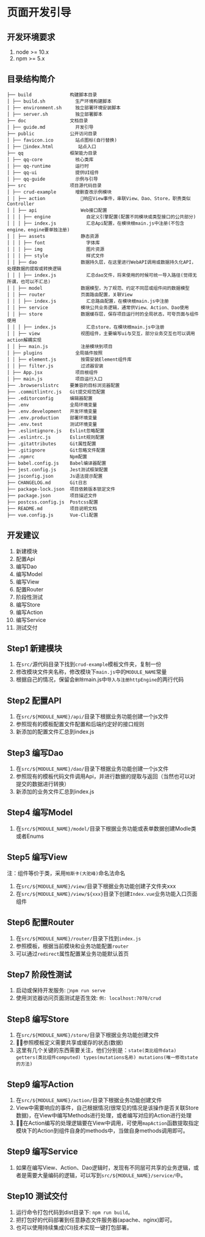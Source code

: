 # 页面开发引导

## 开发环境要求

1. node >= 10.x
2. npm >= 5.x

## 目录结构简介

```text
├── build              构建脚本目录
│ ├── build.sh           生产环境构建脚本
│ ├── environment.sh     独立部署环境安装脚本
│ ├── server.sh          独立部署脚本
├── doc                文档目录
│ ├── guide.md           开发引导
├── public             公开访问目录
│ ├── favicon.ico        站点图标(自行替换)
│ ├── index.html         站点入口
├── qq                 框架能力目录
│ ├── qq-core            核心类库
│ ├── qq-runtime         运行时
│ ├── qq-ui              提供UI组件
│ ├── qq-guide           示例与引导
├── src                项目源代码目录
│ ├── crud-example       增删查改示例模块
│ │ ├── action             响应View事件，串联View、Dao、Store，职责类似Controller
│ │ ├── api                Web接口配置
│ │ │ ├── engine             自定义引擎配置(配置不同模块或类型接口的公共部分)
│ │ │ ├── index.js           汇总Api配置，在模块根main.js中注册(不包含engine，engine要单独注册)
│ │ ├── assets             静态资源
│ │ │ ├── font               字体库
│ │ │ ├── img                图片资源
│ │ │ ├── style              样式文件
│ │ ├── dao                数据持久层，在这里进行WebAPI调用或数据持久化API，处理数据的提取或转换逻辑
│ │ │ ├── index.js           汇总dao文件，将来使用的时候可统一导入路径(觉得无所谓，也可以不汇总)
│ │ ├── model              数据模型，为了规范、约定不同层或组件间的数据模型
│ │ ├── router             页面路由配置，关联View
│ │ │ ├── index.js           汇总路由配置，在模块根main.js中注册
│ │ ├── service            模块公共业务逻辑，通常供View、Action、Dao使用
│ │ ├── store              数据缓存层，保存项目运行时的全局状态，可夸页面与组件使用
│ │ │ ├── index.js           汇总store，在模块根main.js中注册
│ │ ├── view               视图组件，主要编写ui与交互，部分业务交互也可以调用action解耦实现
│ │ ├── main.js            注册模块到项目
│ ├── plugins            全局插件按照
│ │ ├── element.js         按需安装Element组件库
│ │ ├── filter.js          过滤器安装
│ ├── App.jsx            项目根组件
│ ├── main.js            项目运行入口
├── .browserslistrc    要兼容的目标浏览器配置
├── .commitlintrc.js   Git提交规范配置
├── .editorconfig      编辑器配置
├── .env               全局环境变量
├── .env.development   开发环境变量
├── .env.production    部署环境变量
├── .env.test          测试环境变量
├── .eslintignore.js   Eslint忽略配置
├── .eslintrc.js       Eslint规则配置
├── .gitattributes     Git属性配置
├── .gitignore         Git忽略文件配置
├── .npmrc             Npm配置
├── babel.config.js    Babel编译器配置
├── jest.config.js     Jest测试框架配置
├── jsconfig.json      Js语法提示配置
├── CHANGELOG.md       Git日志
├── package-lock.json  项目依赖版本锁定文件
├── package.json       项目描述文件
├── postcss.config.js  Postcss配置
├── README.md          项目说明文档
├── vue.config.js      Vue-Cli配置
```

## 开发建议

1. 新建模块
2. 配置Api
3. 编写Dao
4. 编写Model
5. 编写View
6. 配置Router
7. 阶段性测试
8. 编写Store
9. 编写Action
10. 编写Service
11. 测试交付

## Step1 新建模块

1. 在`src/`源代码目录下找到`crud-example`模板文件夹，复制一份
2. 修改模块文件夹名称，修改模块下`main.js`中的`MODULE_NAME`常量
3. 根据自己的情况，保留会`删除`main.js中`导入与注册httpEngine`的两行代码

## Step2 配置API

1. 在`src/${MODULE_NAME}/api/`目录下根据业务功能创建一个js文件
2. 参照现有的模板配置文件配置和后端约定好的接口规则
3. 新添加的配置文件汇总到index.js

## Step3 编写Dao

1. 在`src/${MODULE_NAME}/dao/`目录下根据业务功能创建一个js文件
2. 参照现有的模板代码文件调用Api，并进行数据的提取与返回（当然也可以对提交的数据进行转换）
3. 新添加的业务文件汇总到index.js

## Step4 编写Model

1. 在`src/${MODULE_NAME}/model/`目录下根据业务功能或表单数据创建Modle类或者Enums

## Step5 编写View

注：组件等价于类，采用`帕斯卡(大驼峰)`命名法命名

1. 在`src/${MODULE_NAME}/view/`目录下根据业务功能创建子文件夹xxx
2. 在`src/${MODULE_NAME}/view/${xxx}`目录下创建`Index.vue`业务功能入口页面组件

## Step6 配置Router

1. 在`src/${MODULE_NAME}/router/`目录下找到`index.js`
2. 参照模板，根据当前模块和业务功能配置`router`
3. 可以通过`redirect`属性配置某业务功能默认首页

## Step7 阶段性测试

1. 启动或保持开发服务: `npm run serve`
2. 使用浏览器访问页面测试是否生效: `例: localhost:7070/crud`

## Step8 编写Store

1. 在`src/${MODULE_NAME}/store/`目录下根据业务功能创建文件
2. 参照模板定义需要共享或缓存的状态(数据)
3. 这里有几个关键的东西需要关注，他们分别是：`state(类比组件data) getters(类比组件computed) types(mutations名称) mutations(唯一修改state的方法)`

## Step9 编写Action

1. 在`src/${MODULE_NAME}/action/`目录下根据业务功能创建文件
2. View中需要响应的事件，自己根据情况(很常见的情况是该操作是否关联Store数据)，在View中编写Methods进行处理，或者编写对应的Action进行处理
3. 在Action编写的处理逻辑要在View中调用，可使用`mapAction`函数提取指定模块下的Action到组件自身的methods中，当做自身methods调用即可。

## Step9 编写Service

1. 如果在编写View、Action、Dao逻辑时，发现有不同层可共享的业务逻辑，或者是需要大量编码的逻辑，可以写到`src/${MODULE_NAME}/service/`中。

## Step10 测试交付

1. 运行命令打包代码到dist目录下: `npm run build`。
2. 把打包好的代码部署到任意静态文件服务器(apache、nginx)即可。
3. 也可以使用持续集成(CI)技术实现一键打包部署。
